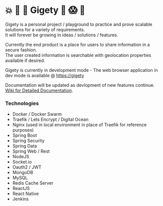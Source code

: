 # 💥 🍄 🐸 Gigety 🐸 😱 👀
Gigety is a personal project / playground to practice and prove scalable solutions for a variety of requirements.  
It will forever be growing in ideas / solutions / features. 

Currently the end product is a place for users to share information in a secure fashion.  
The user created information is searchable with geolocation properties available if desired.  

Gigety is currently in development mode - The web browser application in dev mode is available @ [https://gigety](https://gigety.com)

Documentation will be updated as devlopment of new features continue.  
[Wiki for Detailed Documentation](https://github.com/gigety/gigety/wiki).  

### Technologies
* Docker / Docker Swarm
* Traefik / Lets Encrypt / Digital Ocean
* Nginx (used in local environment in place of Traefik for reference purposes)
* Spring Boot
* Spring Security
* Spring Data
* Spring Web / Rest
* NodeJS
* Socket.io
* Oauth2 / JWT
* MongoDB
* MySQL
* Redis Cache Server
* ReactJS
* React Native
* Jenkins
